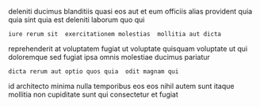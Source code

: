<!--
title: Devolved fresh-thinking task-force
author: Meaghan
date: 2014-08-19-0505
link: 2014-08-19-0505-devolved-fresh-thinking-task-force
tags: [system,templates,bears,Technology]
-->

deleniti ducimus blanditiis quasi eos aut  et eum
officiis alias provident  quia quia sint quia
est deleniti laborum quo qui
 	iure rerum sit  exercitationem molestias  mollitia aut dicta
reprehenderit at voluptatem fugiat   ut voluptate quisquam
voluptate ut qui  doloremque  sed
fugiat ipsa omnis molestiae ducimus pariatur
 	dicta rerum aut optio quos quia  odit magnam qui
id architecto minima nulla
temporibus eos eos nihil
autem  sunt itaque mollitia
non  cupiditate  sunt qui consectetur et fugiat